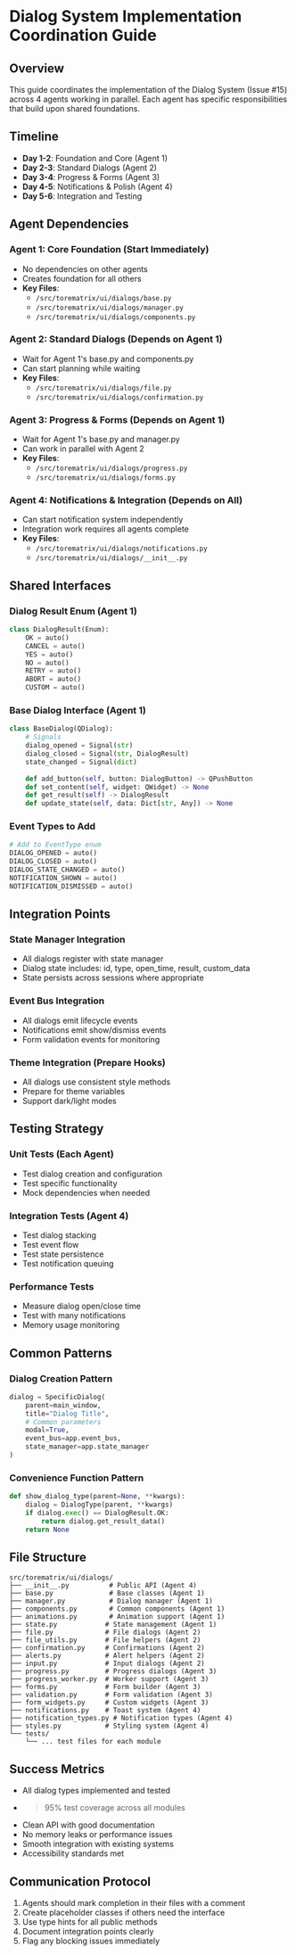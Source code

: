# Dialog System Implementation Coordination Guide

## Overview
This guide coordinates the implementation of the Dialog System (Issue #15) across 4 agents working in parallel. Each agent has specific responsibilities that build upon shared foundations.

## Timeline
- **Day 1-2**: Foundation and Core (Agent 1)
- **Day 2-3**: Standard Dialogs (Agent 2)  
- **Day 3-4**: Progress & Forms (Agent 3)
- **Day 4-5**: Notifications & Polish (Agent 4)
- **Day 5-6**: Integration and Testing

## Agent Dependencies

### Agent 1: Core Foundation (Start Immediately)
- No dependencies on other agents
- Creates foundation for all others
- **Key Files**:
  - `/src/torematrix/ui/dialogs/base.py`
  - `/src/torematrix/ui/dialogs/manager.py`
  - `/src/torematrix/ui/dialogs/components.py`

### Agent 2: Standard Dialogs (Depends on Agent 1)
- Wait for Agent 1's base.py and components.py
- Can start planning while waiting
- **Key Files**:
  - `/src/torematrix/ui/dialogs/file.py`
  - `/src/torematrix/ui/dialogs/confirmation.py`

### Agent 3: Progress & Forms (Depends on Agent 1)
- Wait for Agent 1's base.py and manager.py
- Can work in parallel with Agent 2
- **Key Files**:
  - `/src/torematrix/ui/dialogs/progress.py`
  - `/src/torematrix/ui/dialogs/forms.py`

### Agent 4: Notifications & Integration (Depends on All)
- Can start notification system independently
- Integration work requires all agents complete
- **Key Files**:
  - `/src/torematrix/ui/dialogs/notifications.py`
  - `/src/torematrix/ui/dialogs/__init__.py`

## Shared Interfaces

### Dialog Result Enum (Agent 1)
```python
class DialogResult(Enum):
    OK = auto()
    CANCEL = auto()
    YES = auto()
    NO = auto()
    RETRY = auto()
    ABORT = auto()
    CUSTOM = auto()
```

### Base Dialog Interface (Agent 1)
```python
class BaseDialog(QDialog):
    # Signals
    dialog_opened = Signal(str)
    dialog_closed = Signal(str, DialogResult)
    state_changed = Signal(dict)
    
    def add_button(self, button: DialogButton) -> QPushButton
    def set_content(self, widget: QWidget) -> None
    def get_result(self) -> DialogResult
    def update_state(self, data: Dict[str, Any]) -> None
```

### Event Types to Add
```python
# Add to EventType enum
DIALOG_OPENED = auto()
DIALOG_CLOSED = auto()
DIALOG_STATE_CHANGED = auto()
NOTIFICATION_SHOWN = auto()
NOTIFICATION_DISMISSED = auto()
```

## Integration Points

### State Manager Integration
- All dialogs register with state manager
- Dialog state includes: id, type, open_time, result, custom_data
- State persists across sessions where appropriate

### Event Bus Integration
- All dialogs emit lifecycle events
- Notifications emit show/dismiss events
- Form validation events for monitoring

### Theme Integration (Prepare Hooks)
- All dialogs use consistent style methods
- Prepare for theme variables
- Support dark/light modes

## Testing Strategy

### Unit Tests (Each Agent)
- Test dialog creation and configuration
- Test specific functionality
- Mock dependencies when needed

### Integration Tests (Agent 4)
- Test dialog stacking
- Test event flow
- Test state persistence
- Test notification queuing

### Performance Tests
- Measure dialog open/close time
- Test with many notifications
- Memory usage monitoring

## Common Patterns

### Dialog Creation Pattern
```python
dialog = SpecificDialog(
    parent=main_window,
    title="Dialog Title",
    # Common parameters
    modal=True,
    event_bus=app.event_bus,
    state_manager=app.state_manager
)
```

### Convenience Function Pattern
```python
def show_dialog_type(parent=None, **kwargs):
    dialog = DialogType(parent, **kwargs)
    if dialog.exec() == DialogResult.OK:
        return dialog.get_result_data()
    return None
```

## File Structure
```
src/torematrix/ui/dialogs/
├── __init__.py          # Public API (Agent 4)
├── base.py              # Base classes (Agent 1)
├── manager.py           # Dialog manager (Agent 1)
├── components.py        # Common components (Agent 1)
├── animations.py        # Animation support (Agent 1)
├── state.py            # State management (Agent 1)
├── file.py             # File dialogs (Agent 2)
├── file_utils.py       # File helpers (Agent 2)
├── confirmation.py     # Confirmations (Agent 2)
├── alerts.py           # Alert helpers (Agent 2)
├── input.py            # Input dialogs (Agent 2)
├── progress.py         # Progress dialogs (Agent 3)
├── progress_worker.py  # Worker support (Agent 3)
├── forms.py            # Form builder (Agent 3)
├── validation.py       # Form validation (Agent 3)
├── form_widgets.py     # Custom widgets (Agent 3)
├── notifications.py    # Toast system (Agent 4)
├── notification_types.py # Notification types (Agent 4)
├── styles.py           # Styling system (Agent 4)
└── tests/
    └── ... test files for each module
```

## Success Metrics
- All dialog types implemented and tested
- >95% test coverage across all modules
- Clean API with good documentation
- No memory leaks or performance issues
- Smooth integration with existing systems
- Accessibility standards met

## Communication Protocol
1. Agents should mark completion in their files with a comment
2. Create placeholder classes if others need the interface
3. Use type hints for all public methods
4. Document integration points clearly
5. Flag any blocking issues immediately